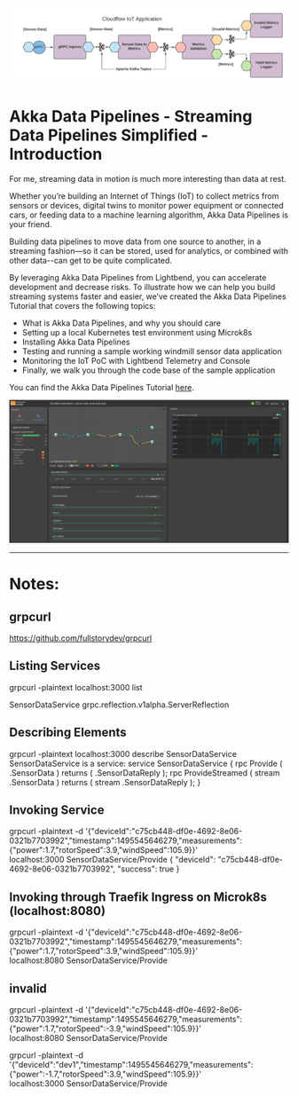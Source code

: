 ![Akka Data Pipelines](adp.png)
# Akka Data Pipelines - Streaming Data Pipelines Simplified - Introduction

For me, streaming data in motion is much more interesting than data at rest.

Whether you’re building an Internet of Things (IoT) to collect metrics from sensors or devices,  digital twins to monitor power equipment or connected cars, or feeding data to a machine learning algorithm, Akka Data Pipelines is your friend.

Building data pipelines to move data from one source to another, in a streaming fashion—so it can be stored, used for analytics, or combined with other data--can get to be quite complicated.

By leveraging Akka Data Pipelines from Lightbend, you can accelerate development and decrease risks. To illustrate how we can help you build streaming systems faster and easier, we’ve created the Akka Data Pipelines Tutorial that covers the following topics:

- What is Akka Data Pipelines, and why you should care
- Setting up a local Kubernetes test environment using Microk8s
- Installing Akka Data Pipelines
- Testing and running a sample working windmill sensor data application
- Monitoring the IoT PoC with Lightbend Telemetry and Console
- Finally, we walk you through the code base of the sample application

You can find the Akka Data Pipelines Tutorial [here](https://developer.lightbend.com/guides/akka-data-pipelines-iot-sensor-tutorial/).

![Console Akka Data Pipelines](console.png)

---
# Notes:

## grpcurl
https://github.com/fullstorydev/grpcurl

## Listing Services
grpcurl -plaintext localhost:3000 list

SensorDataService
grpc.reflection.v1alpha.ServerReflection

## Describing Elements
grpcurl -plaintext localhost:3000 describe SensorDataService
SensorDataService is a service:
service SensorDataService {
rpc Provide ( .SensorData ) returns ( .SensorDataReply );
rpc ProvideStreamed ( stream .SensorData ) returns ( stream .SensorDataReply );
}

## Invoking Service
grpcurl -plaintext -d '{"deviceId":"c75cb448-df0e-4692-8e06-0321b7703992","timestamp":1495545646279,"measurements":{"power":1.7,"rotorSpeed":3.9,"windSpeed":105.9}}' \
localhost:3000 SensorDataService/Provide
{
"deviceId": "c75cb448-df0e-4692-8e06-0321b7703992",
"success": true
}

## Invoking through Traefik Ingress on Microk8s (localhost:8080)
grpcurl -plaintext -d '{"deviceId":"c75cb448-df0e-4692-8e06-0321b7703992","timestamp":1495545646279,"measurements":{"power":1.7,"rotorSpeed":3.9,"windSpeed":105.9}}' \
localhost:8080 SensorDataService/Provide

## invalid
grpcurl -plaintext -d '{"deviceId":"c75cb448-df0e-4692-8e06-0321b7703992","timestamp":1495545646279,"measurements":{"power":1.7,"rotorSpeed":-3.9,"windSpeed":105.9}}' \
localhost:8080 SensorDataService/Provide


grpcurl -plaintext -d '{"deviceId":"dev1","timestamp":1495545646279,"measurements":
{"power":-1.7,"rotorSpeed":3.9,"windSpeed":105.9}}' \
localhost:3000 SensorDataService/Provide